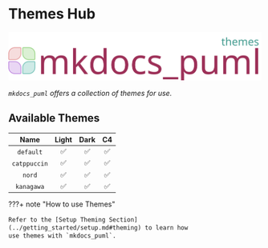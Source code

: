 # Themes Hub

![logo](../assets/logos/logo-themes.svg)

*`mkdocs_puml` offers a collection of themes for use.*

## Available Themes

|    **Name**      | **Light** | **Dark** | **C4** |
|:----------:|:--------------:|:-----:|:-----:|
|    `default`     |  :white_check_mark: | :white_check_mark: | :white_check_mark: |
| `catppuccin` | :white_check_mark: | :white_check_mark: | :white_check_mark: |
| `nord` | :white_check_mark: | :white_check_mark: | :white_check_mark: |
| `kanagawa` | :white_check_mark: | :white_check_mark: | :white_check_mark: |

???+ note "How to use Themes"

    Refer to the [Setup Theming Section](../getting_started/setup.md#theming) to learn how
    use themes with `mkdocs_puml`.

